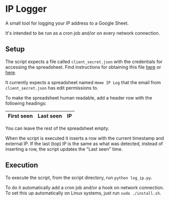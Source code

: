# IP Logger
A small tool for logging your IP address to a Google Sheet.

It's intended to be run as a cron job and/or on every network connection.

## Setup

The script expects a file called `client_secret.json` with the credentials for accessing the spreadsheet. Find instructions for obtaining this file [here](https://gspread.readthedocs.io/en/latest/oauth2.html) or [here](https://www.twilio.com/blog/2017/02/an-easy-way-to-read-and-write-to-a-google-spreadsheet-in-python.html).

It currently expects a spreadsheet named `Home IP Log` that the email from `client_secret.json` has edit permissions to.

To make the spreadsheet human readable, add a header row with the following headings:

| First seen | Last seen | IP
| ---------- | --------- | --

You can leave the rest of the spreadsheet empty.

When the script is executed it inserts a row with the current timestamp and external IP. If the last (top) IP is the same as what was detected, instead of inserting a row, the script updates the "Last seen" time.

## Execution
To execute the script, from the script directory, run `python log_ip.py`.

To do it automatically add a cron job and/or a hook on network connection. To set this up automatically on Linux systems, just run `sudo ./install.sh`.
